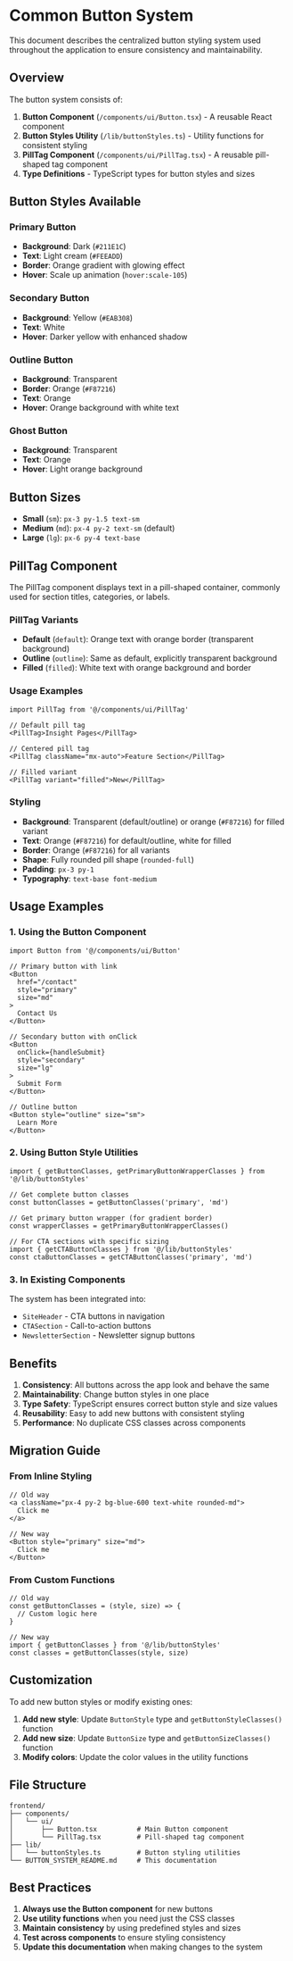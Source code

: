 # Common Button System

This document describes the centralized button styling system used throughout the application to ensure consistency and maintainability.

## Overview

The button system consists of:
1. **Button Component** (`/components/ui/Button.tsx`) - A reusable React component
2. **Button Styles Utility** (`/lib/buttonStyles.ts`) - Utility functions for consistent styling
3. **PillTag Component** (`/components/ui/PillTag.tsx`) - A reusable pill-shaped tag component
4. **Type Definitions** - TypeScript types for button styles and sizes

## Button Styles Available

### Primary Button
- **Background**: Dark (`#211E1C`)
- **Text**: Light cream (`#FEEADD`)
- **Border**: Orange gradient with glowing effect
- **Hover**: Scale up animation (`hover:scale-105`)

### Secondary Button
- **Background**: Yellow (`#EAB308`)
- **Text**: White
- **Hover**: Darker yellow with enhanced shadow

### Outline Button
- **Background**: Transparent
- **Border**: Orange (`#F87216`)
- **Text**: Orange
- **Hover**: Orange background with white text

### Ghost Button
- **Background**: Transparent
- **Text**: Orange
- **Hover**: Light orange background

## Button Sizes

- **Small** (`sm`): `px-3 py-1.5 text-sm`
- **Medium** (`md`): `px-4 py-2 text-sm` (default)
- **Large** (`lg`): `px-6 py-4 text-base`

## PillTag Component

The PillTag component displays text in a pill-shaped container, commonly used for section titles, categories, or labels.

### PillTag Variants

- **Default** (`default`): Orange text with orange border (transparent background)
- **Outline** (`outline`): Same as default, explicitly transparent background
- **Filled** (`filled`): White text with orange background and border

### Usage Examples

```tsx
import PillTag from '@/components/ui/PillTag'

// Default pill tag
<PillTag>Insight Pages</PillTag>

// Centered pill tag
<PillTag className="mx-auto">Feature Section</PillTag>

// Filled variant
<PillTag variant="filled">New</PillTag>
```

### Styling

- **Background**: Transparent (default/outline) or orange (`#F87216`) for filled variant
- **Text**: Orange (`#F87216`) for default/outline, white for filled
- **Border**: Orange (`#F87216`) for all variants
- **Shape**: Fully rounded pill shape (`rounded-full`)
- **Padding**: `px-3 py-1`
- **Typography**: `text-base font-medium`

## Usage Examples

### 1. Using the Button Component

```tsx
import Button from '@/components/ui/Button'

// Primary button with link
<Button 
  href="/contact" 
  style="primary" 
  size="md"
>
  Contact Us
</Button>

// Secondary button with onClick
<Button 
  onClick={handleSubmit} 
  style="secondary" 
  size="lg"
>
  Submit Form
</Button>

// Outline button
<Button style="outline" size="sm">
  Learn More
</Button>
```

### 2. Using Button Style Utilities

```tsx
import { getButtonClasses, getPrimaryButtonWrapperClasses } from '@/lib/buttonStyles'

// Get complete button classes
const buttonClasses = getButtonClasses('primary', 'md')

// Get primary button wrapper (for gradient border)
const wrapperClasses = getPrimaryButtonWrapperClasses()

// For CTA sections with specific sizing
import { getCTAButtonClasses } from '@/lib/buttonStyles'
const ctaButtonClasses = getCTAButtonClasses('primary', 'md')
```

### 3. In Existing Components

The system has been integrated into:
- `SiteHeader` - CTA buttons in navigation
- `CTASection` - Call-to-action buttons
- `NewsletterSection` - Newsletter signup buttons

## Benefits

1. **Consistency**: All buttons across the app look and behave the same
2. **Maintainability**: Change button styles in one place
3. **Type Safety**: TypeScript ensures correct button style and size values
4. **Reusability**: Easy to add new buttons with consistent styling
5. **Performance**: No duplicate CSS classes across components

## Migration Guide

### From Inline Styling
```tsx
// Old way
<a className="px-4 py-2 bg-blue-600 text-white rounded-md">
  Click me
</a>

// New way
<Button style="primary" size="md">
  Click me
</Button>
```

### From Custom Functions
```tsx
// Old way
const getButtonClasses = (style, size) => {
  // Custom logic here
}

// New way
import { getButtonClasses } from '@/lib/buttonStyles'
const classes = getButtonClasses(style, size)
```

## Customization

To add new button styles or modify existing ones:

1. **Add new style**: Update `ButtonStyle` type and `getButtonStyleClasses()` function
2. **Add new size**: Update `ButtonSize` type and `getButtonSizeClasses()` function
3. **Modify colors**: Update the color values in the utility functions

## File Structure

```
frontend/
├── components/
│   └── ui/
│       ├── Button.tsx          # Main Button component
│       └── PillTag.tsx         # Pill-shaped tag component
├── lib/
│   └── buttonStyles.ts         # Button styling utilities
└── BUTTON_SYSTEM_README.md     # This documentation
```

## Best Practices

1. **Always use the Button component** for new buttons
2. **Use utility functions** when you need just the CSS classes
3. **Maintain consistency** by using predefined styles and sizes
4. **Test across components** to ensure styling consistency
5. **Update this documentation** when making changes to the system
